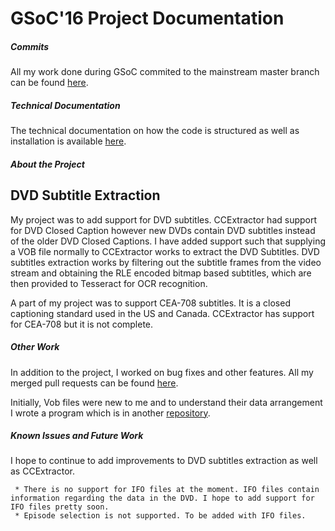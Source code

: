 # GSoC\'16 Project Documentation

##### Commits

All my work done during GSoC commited to the mainstream master branch
can be found
[here](https://github.com/CCExtractor/ccextractor/commits/master?author=bigharshrag).

##### Technical Documentation

The technical documentation on how the code is structured as well as
installation is available [
here](http://www.ccextractor.org/doku.php?id=public/gsoc/dvd_subtitles_technical_documentation_gsoc_16).

##### About the Project

DVD Subtitle Extraction
-----------------------

My project was to add support for DVD subtitles. CCExtractor had support
for DVD Closed Caption however new DVDs contain DVD subtitles instead of
the older DVD Closed Captions. I have added support such that supplying
a VOB file normally to CCExtractor works to extract the DVD Subtitles.
DVD subtitles extraction works by filtering out the subtitle frames from
the video stream and obtaining the RLE encoded bitmap based subtitles,
which are then provided to Tesseract for OCR recognition.

A part of my project was to support CEA-708 subtitles. It is a closed
captioning standard used in the US and Canada. CCExtractor has support
for CEA-708 but it is not complete.

##### Other Work

In addition to the project, I worked on bug fixes and other features.
All my merged pull requests can be found
[here](https://github.com/CCExtractor/ccextractor/pulls?q=is%3Apr+author%3Abigharshrag+is%3Aclosed).

Initially, Vob files were new to me and to understand their data
arrangement I wrote a program which is in another
[repository](https://github.com/bigharshrag/DVDSub).

##### Known Issues and Future Work

I hope to continue to add improvements to DVD subtitles extraction as
well as CCExtractor.

` * There is no support for IFO files at the moment. IFO files contain information regarding the data in the DVD. I hope to add support for IFO files pretty soon.`\
` * Episode selection is not supported. To be added with IFO files.`
